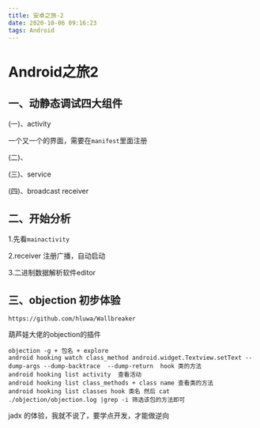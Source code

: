 ```yaml
---
title: 安卓之旅-2
date: 2020-10-06 09:16:23
tags: Android
---
```




# Android之旅2

## 一、动静态调试四大组件

(一)、activity 

一个又一个的界面，需要在`manifest`里面注册

(二)、

(三)、service

(四)、broadcast receiver

## 二、开始分析

1.先看`mainactivity`

2.receiver 注册广播，自动启动

3.二进制数据解析软件editor



## 三、objection 初步体验

`https://github.com/hluwa/Wallbreaker`

葫芦娃大佬的objection的插件

```
objection -g + 包名 + explore
android hooking watch class_method android.widget.Textview.setText --dump-args --dump-backtrace  --dump-return  hook 类的方法
android hooking list activity  查看活动
android hooking list class_methods + class name 查看类的方法
android hooking list classes hook 类名 然后 cat ./objection/objection.log |grep -i 筛选该包的方法即可
```

jadx 的体验，我就不说了，要学点开发，才能做逆向

